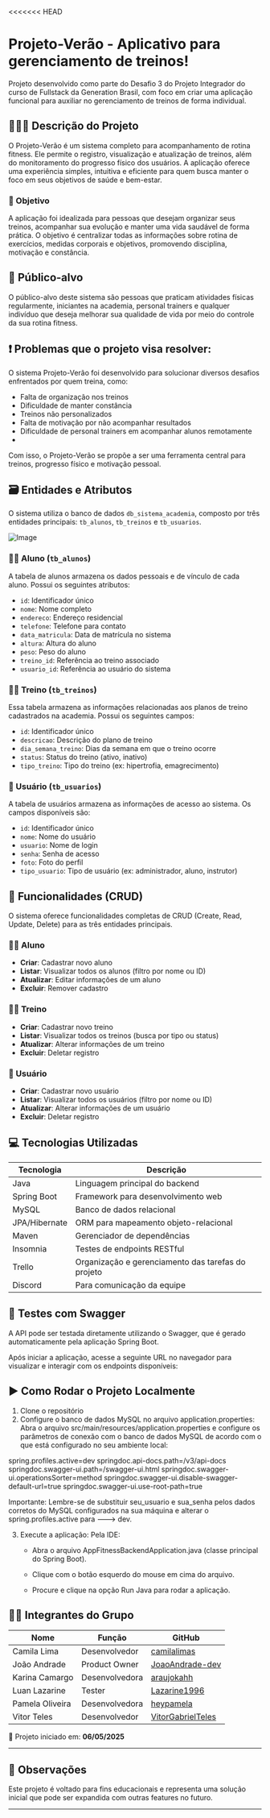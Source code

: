 <<<<<<< HEAD
# Projeto-Verão - Aplicativo para gerenciamento de treinos!

Projeto desenvolvido como parte do Desafio 3 do Projeto Integrador do curso de Fullstack da Generation Brasil, com foco em criar uma aplicação funcional para auxiliar no gerenciamento de treinos de forma individual.


## 👨‍👦‍👦 Descrição do Projeto

O Projeto-Verão é um sistema completo para acompanhamento de rotina fitness. Ele permite o registro, visualização e atualização de treinos, além do monitoramento do progresso físico dos usuários. A aplicação oferece uma experiência simples, intuitiva e eficiente para quem busca manter o foco em seus objetivos de saúde e bem-estar.


### 🎯 Objetivo

A aplicação foi idealizada para pessoas que desejam organizar seus treinos, acompanhar sua evolução e manter uma vida saudável de forma prática. O objetivo é centralizar todas as informações sobre rotina de exercícios, medidas corporais e objetivos, promovendo disciplina, motivação e constância.


## 👥 Público-alvo

O público-alvo deste sistema são pessoas que praticam atividades físicas regularmente, iniciantes na academia, personal trainers e qualquer indivíduo que deseja melhorar sua qualidade de vida por meio do controle da sua rotina fitness.


## ❗ Problemas que o projeto visa resolver:

O sistema Projeto-Verão foi desenvolvido para solucionar diversos desafios enfrentados por quem treina, como:

- Falta de organização nos treinos
- Dificuldade de manter constância
- Treinos não personalizados
- Falta de motivação por não acompanhar resultados
- Dificuldade de personal trainers em acompanhar alunos remotamente
- 
Com isso, o Projeto-Verão se propõe a ser uma ferramenta central para treinos, progresso físico e motivação pessoal.


## 🗃️ Entidades e Atributos
O sistema utiliza o banco de dados `db_sistema_academia`, composto por três entidades principais: `tb_alunos`, `tb_treinos` e `tb_usuarios`.

![Image](https://github.com/user-attachments/assets/e3d31507-f3d4-42ab-9eda-9e798696c17b)

### 🧍‍♂️ Aluno (`tb_alunos`)
A tabela de alunos armazena os dados pessoais e de vínculo de cada aluno. Possui os seguintes atributos:

- `id`: Identificador único  
- `nome`: Nome completo  
- `endereco`: Endereço residencial  
- `telefone`: Telefone para contato  
- `data_matricula`: Data de matrícula no sistema  
- `altura`: Altura do aluno  
- `peso`: Peso do aluno  
- `treino_id`: Referência ao treino associado  
- `usuario_id`: Referência ao usuário do sistema  

### 🏋️‍♀️ Treino (`tb_treinos`)
Essa tabela armazena as informações relacionadas aos planos de treino cadastrados na academia. Possui os seguintes campos:

- `id`: Identificador único  
- `descricao`: Descrição do plano de treino  
- `dia_semana_treino`: Dias da semana em que o treino ocorre  
- `status`: Status do treino (ativo, inativo)  
- `tipo_treino`: Tipo do treino (ex: hipertrofia, emagrecimento)  

### 👤 Usuário (`tb_usuarios`)
A tabela de usuários armazena as informações de acesso ao sistema. Os campos disponíveis são:

- `id`: Identificador único  
- `nome`: Nome do usuário  
- `usuario`: Nome de login  
- `senha`: Senha de acesso  
- `foto`: Foto do perfil  
- `tipo_usuario`: Tipo de usuário (ex: administrador, aluno, instrutor)
  

## 🔧 Funcionalidades (CRUD)

O sistema oferece funcionalidades completas de CRUD (Create, Read, Update, Delete) para as três entidades principais.

### 🧍‍♂️ Aluno
- **Criar**: Cadastrar novo aluno  
- **Listar**: Visualizar todos os alunos (filtro por nome ou ID)  
- **Atualizar**: Editar informações de um aluno  
- **Excluir**: Remover cadastro  

### 🏋️‍♀️ Treino
- **Criar**: Cadastrar novo treino  
- **Listar**: Visualizar todos os treinos (busca por tipo ou status)  
- **Atualizar**: Alterar informações de um treino  
- **Excluir**: Deletar registro  

### 👤 Usuário
- **Criar**: Cadastrar novo usuário  
- **Listar**: Visualizar todos os usuários (filtro por nome ou ID)  
- **Atualizar**: Alterar informações de um usuário  
- **Excluir**: Deletar registro  

## 💻 Tecnologias Utilizadas

| Tecnologia      | Descrição                                           |
|-----------------|-----------------------------------------------------|
| Java            | Linguagem principal do backend                      |
| Spring Boot     | Framework para desenvolvimento web                  |
| MySQL           | Banco de dados relacional                           |
| JPA/Hibernate   | ORM para mapeamento objeto-relacional               |
| Maven           | Gerenciador de dependências                         |
| Insomnia        | Testes de endpoints RESTful                         |
| Trello          | Organização e gerenciamento das tarefas do projeto  |
| Discord         | Para comunicação da equipe                          |


## 🧪 Testes com Swagger

A API pode ser testada diretamente utilizando o Swagger, que é gerado automaticamente pela aplicação Spring Boot.

Após iniciar a aplicação, acesse a seguinte URL no navegador para visualizar e interagir com os endpoints disponíveis:

## ▶️ Como Rodar o Projeto Localmente
1. Clone o repositório
2. Configure o banco de dados MySQL no arquivo application.properties:
    Abra o arquivo src/main/resources/application.properties e configure os parâmetros de conexão com o banco de dados MySQL de acordo com o que está configurado no seu ambiente local:


 spring.profiles.active=dev
springdoc.api-docs.path=/v3/api-docs
springdoc.swagger-ui.path=/swagger-ui.html
springdoc.swagger-ui.operationsSorter=method
springdoc.swagger-ui.disable-swagger-default-url=true
springdoc.swagger-ui.use-root-path=true

Importante: Lembre-se de substituir seu_usuario e sua_senha pelos dados corretos do MySQL configurados na sua máquina e alterar o spring.profiles.active para ---> dev.

3. Execute a aplicação:
    Pela IDE:
    - Abra o arquivo AppFitnessBackendApplication.java (classe principal do Spring Boot).

    - Clique com o botão esquerdo do mouse em cima do arquivo.

    - Procure e clique na opção Run Java para rodar a aplicação.



## 👨‍💻 Integrantes do Grupo

| Nome              | Função         | GitHub                                   |
|-------------------|----------------|-------------------------------------------|
| Camila Lima       | Desenvolvedor  | [camilalimas](https://github.com/camilalimas)|
| João Andrade      | Product Owner  | [JoaoAndrade-dev](https://github.com/JoaoAndrade-dev)|
| Karina Camargo    | Desenvolvedora | [araujokahh](https://github.com/araujokahh)|
| Luan Lazarine     | Tester         | [Lazarine1996](https://github.com/Lazarine1996)|
| Pamela Oliveira   | Desenvolvedora | [heypamela](https://github.com/heypamela)|
| Vitor Teles       | Desenvolvedor  | [VitorGabrielTeles](https://github.com/VitorGabrielTeles)|



📅 Projeto iniciado em: **06/05/2025**


---

## 📌 Observações

Este projeto é voltado para fins educacionais e representa uma solução inicial que pode ser expandida com outras features no futuro.

---
